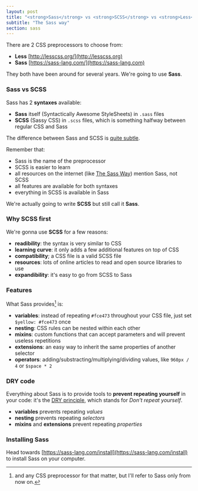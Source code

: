 ```yaml
---
layout: post
title: "<strong>Sass</strong> vs <strong>SCSS</strong> vs <strong>Less</strong>"
subtitle: "The Sass way"
section: sass
---
```


There are 2 CSS preprocessors to choose from:

* **Less** [http://lesscss.org/](http://lesscss.org)
* **Sass** [https://sass-lang.com/](https://sass-lang.com)

They both have been around for several years. We're going to use **Sass**.

### Sass vs SCSS

Sass has 2 **syntaxes** available:

* **Sass** itself (Syntactically Awesome StyleSheets) in `.sass` files
* **SCSS** (Sassy CSS) in `.scss` files, which is something halfway between regular CSS and Sass

The difference between Sass and SCSS is [quite subtle](https://sass-lang.com/documentation/file.SASS_REFERENCE.html#syntax).

Remember that:

* Sass is the name of the preprocessor
* SCSS is easier to learn
* all resources on the internet (like [The Sass Way](https://thesassway.com/)) mention Sass, not SCSS
* all features are available for both syntaxes
* everything in SCSS is available in Sass

We're actually going to write **SCSS** but still call it **Sass**.

### Why SCSS first

We're gonna use **SCSS** for a few reasons:

* **readibility**: the syntax is very similar to CSS
* **learning curve**: it only adds a few additional features on top of CSS
* **compatibility**; a CSS file is a valid SCSS file
* **resources**: lots of online articles to read and open source libraries to use
* **expandibility**: it's easy to go from SCSS to Sass

### Features

What Sass provides[^1] is:

* **variables**: instead of repeating `#fce473` throughout your CSS file, just set `$yellow: #fce473` once
* **nesting**: CSS rules can be nested within each other
* **mixins**: custom functions that can accept parameters and will prevent useless repetitions
* **extensions**: an easy way to inherit the same properties of another selector
* **operators**: adding/substracting/multiplying/dividing values, like `960px / 4` or `$space * 2`

### DRY code

Everything about Sass is to provide tools to **prevent repeating yourself** in your code: it's the [DRY principle](https://en.wikipedia.org/wiki/Don't_repeat_yourself), which stands for _Don't repeat yourself_.

* **variables** prevents repeating _values_
* **nesting** prevents repeating _selectors_
* **mixins** and **extensions** prevent repeating _properties_

### Installing Sass

Head towards [https://sass-lang.com/install](https://sass-lang.com/install) to install Sass on your computer.

[^1]: and any CSS preprocessor for that matter, but I'll refer to Sass only from now on.


